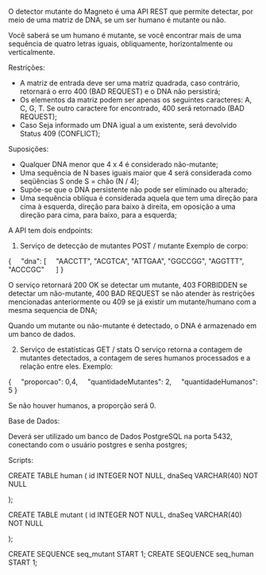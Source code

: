 ﻿O detector mutante do Magneto é uma API REST que permite detectar, por meio de uma matriz de DNA, se um ser humano é mutante ou não.

Você saberá se um humano é mutante, se você encontrar mais de uma sequência de quatro letras iguais, obliquamente, horizontalmente ou verticalmente.

Restrições:

- A matriz de entrada deve ser uma matriz quadrada, caso contrário, retornará o erro 400 (BAD REQUEST) e o DNA não persistirá;
- Os elementos da matriz podem ser apenas os seguintes caracteres: A, C, G, T. Se outro caractere for encontrado, 400 será retornado (BAD REQUEST);
- Caso Seja informado um DNA igual a um existente, será devolvido Status 409 (CONFLICT);

Suposições:

- Qualquer DNA menor que 4 x 4 é considerado não-mutante;
- Uma sequência de N bases iguais maior que 4 será considerada como seqüências S onde S = chão (N / 4);
- Supõe-se que o DNA persistente não pode ser eliminado ou alterado;
- Uma sequência oblíqua é considerada aquela que tem uma direção para cima à esquerda, direção para baixo à direita, em oposição a uma direção para cima, para baixo, para a esquerda;

A API tem dois endpoints:

1. Serviço de detecção de mutantes
POST / mutante
Exemplo de corpo:

{
    "dna": [
    "AACCTT",
"ACGTCA",
"ATTGAA",
"GGCCGG",
"AGGTTT",
"ACCCGC"
     ]
}

O serviço retornará 200 OK se detectar um mutante, 403 FORBIDDEN se detectar um não-mutante, 400 BAD REQUEST se não atender às restrições mencionadas anteriormente ou 409 se já existir um mutante/humano com a mesma sequencia de DNA;

Quando um mutante ou não-mutante é detectado, o DNA é armazenado em um banco de dados.

2. Serviço de estatísticas
GET / stats
O serviço retorna a contagem de mutantes detectados, a contagem de seres humanos processados ​​e a relação entre eles. Exemplo:

{
    "proporcao": 0,4,
    "quantidadeMutantes": 2,
    "quantidadeHumanos": 5
}

Se não houver humanos, a proporção será 0.


Base de Dados:

Deverá ser utilizado um banco de Dados PostgreSQL na porta 5432, conectando com o usuário postgres e senha postgres;

Scripts:

CREATE TABLE human
(
  id         INTEGER NOT NULL,
  dnaSeq VARCHAR(40) NOT NULL
  
);

CREATE TABLE mutant
(
  id         INTEGER NOT NULL,
  dnaSeq VARCHAR(40) NOT NULL
  
);

CREATE SEQUENCE seq_mutant START 1;
CREATE SEQUENCE seq_human START 1;